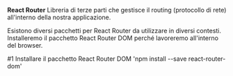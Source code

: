 **React Router**
Libreria di terze parti che gestisce il routing (protocollo di rete) all'interno della nostra applicazione.

Esistono diversi pacchetti per React Router da utilizzare in diversi contesti.
Installeremo il pacchetto React Router DOM perché lavoreremo all'interno del browser.

#1 
Installare il pacchetto React Router DOM
'npm install --save react-router-dom'

